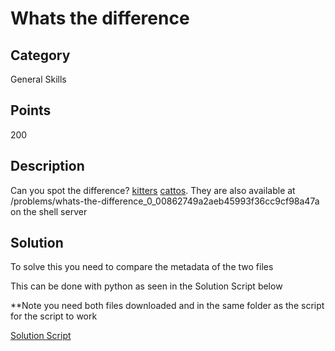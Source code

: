 # Whats the difference

## Category
General Skills

## Points 
200

## Description
Can you spot the difference? [kitters](https://2019shell1.picoctf.com/static/473cf765877f28edf95140f90cd76b59/kitters.jpg) [cattos](https://2019shell1.picoctf.com/static/473cf765877f28edf95140f90cd76b59/cattos.jpg). They are also available at /problems/whats-the-difference_0_00862749a2aeb45993f36cc9cf98a47a on the shell server

## Solution
To solve this you need to compare the metadata of the two files

This can be done with python as seen in the Solution Script below

**Note you need both files downloaded and in the same folder as the script for the script to work

[Solution Script](https://github.com/NDJSec/PicoCTF-2019-Writeup/blob/master/General_Skills/2Warm/Solution.py)
